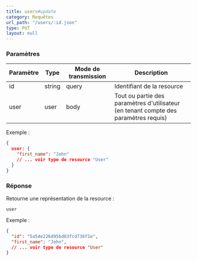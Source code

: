```yaml
---
title: users#update
category: Requêtes
url_path: "/users/:id.json"
type: PUT
layout: null
---
```


### Paramètres

| Paramètre | **Type** | Mode de transmission | Description                |
| --------- | -------- | -------------------- | -------------------------- |
| id           | string       | query                | Identifiant de la resource                                   |
| user        | user   | body                | Tout ou partie des paramètres d'utilisateur (en tenant compte des paramètres requis) |

Exemple :

```json
{
  user: {
    "first_name": "John"
    // ... voir type de resource "User"
  }
}
```


### Réponse

Retourne une représentation de la resource :

```
user
```

Exemple :

```json
{
  "id": "5a54e226d95bd83fcd736f1e",
  "first_name": "John",
  // ... voir type de resource "User"
}
```
